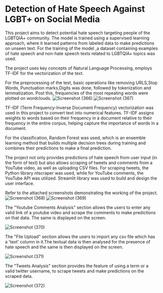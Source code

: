 # Detection of Hate Speech Against LGBT+ on Social Media

This project aims to detect potential hate speech targeting people of the LGBTQIA+ community.
The model is trained using a supervised learning approach, where it learned patterns from labeled data to make predictions on unseen text. For the training of the model ,a dataset containing examples of hate speech and non-hate speech texts related to LGBTQIA+ topics was used.

The project uses key concepts of Natural Language Processing, employs TF-IDF for the vectorization of the text.

For the preprocessing of the text, basic operations like removing URLS,Stop Words, Punctuation marks,Digits was done, followed by tokenization and lemmatization. 
Post this, frequencies of the most repeating words were plotted on wordclouds.
![Screenshot (366)](https://github.com/parth9504/Hate-Speech/assets/127659489/90dfd7b8-7a19-40d9-b68c-8f385a4246f8)
![Screenshot (367)](https://github.com/parth9504/Hate-Speech/assets/127659489/93d7ad37-6789-47d0-964c-98ddd409fa19)

TF-IDF (Term Frequency-Inverse Document Frequency) vectorization was used in this project to convert text into numerical features. TF-IDF assigns weights to words based on their frequency in a document relative to their frequency in the entire corpus, helping capture the importance of words in a document.

For the classification, Random Forest was used, which is an ensemble learning method that builds multiple decision trees during training and combines their predictions to make a final prediction.

The project not only provides predictions of hate speech from user input (in the form of text) but also allows scraping of tweets and comments from a YouTube video, as well as uploading CSV files. For scraping tweets, the Python library ntscraper was used, while for YouTube comments, the YouTube API was utilized.
Streamlit library was used to build and design the user interface.

Refer to the attached screenshots demonstrating the working of the project.
![Screenshot (368)](https://github.com/parth9504/Hate-Speech/assets/127659489/0f7db914-d4ba-45ed-a13d-3be64d07408e)
![Screenshot (369)](https://github.com/parth9504/Hate-Speech/assets/127659489/3b91cbc1-5165-4739-81e1-c7fafff05239)

The "Youtube Comments Analysis" section allows the users to enter any valid link of a youtube video and scrape the comments to make predictions on that data. The same is displayed on the screen.

![Screenshot (370)](https://github.com/parth9504/Hate-Speech/assets/127659489/946b6541-56db-4f2d-a87e-48a934f67434)

The "File Upload" section allows the users to import any csv file which has a 'text' column in it.The textual data is then analysed for the presence of hate speech and the same is then displayed on the screen.

![Screenshot (371)](https://github.com/parth9504/Hate-Speech/assets/127659489/16c6f783-d258-4d87-9b1c-e9d61aec2136)

The "Tweets Analysis" section provides the feature of using a term or a valid twitter username, to scrape tweets and make predictions on the scraped data.

![Screenshot (372)](https://github.com/parth9504/Hate-Speech/assets/127659489/96e99c1a-9481-4a84-91f9-94f8587e941f)

